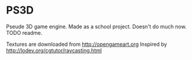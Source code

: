 # PS3D
Pseude 3D game engine. Made as a school project. Doesn't do much now. TODO readme.  
  
Textures are downloaded from http://opengameart.org
Inspired by http://lodev.org/cgtutor/raycasting.html